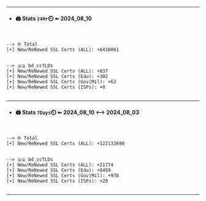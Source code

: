 

---
- #### 🖨️ **Stats** `24Hr`⏲️ ➼ 2024_08_10
```console


--> 🌐 Total
[+] New/ReNewed SSL Certs (ALL): +6416061


--> 🇧🇩 bd_ccTLDs
[+] New/ReNewed SSL Certs (ALL): +837
[+] New/ReNewed SSL Certs (Edu): +302
[+] New/ReNewed SSL Certs (Gov|Mil): +62
[+] New/ReNewed SSL Certs (ISPs): +0


```

---
- #### 🖨️ **Stats** `7Days`⏲️ ➼ 2024_08_10 <--> 2024_08_03
```console


--> 🌐 Total
[+] New/ReNewed SSL Certs (ALL): +122133690


--> 🇧🇩 bd_ccTLDs
[+] New/ReNewed SSL Certs (ALL): +21774
[+] New/ReNewed SSL Certs (Edu): +8459
[+] New/ReNewed SSL Certs (Gov|Mil): +978
[+] New/ReNewed SSL Certs (ISPs): +20


```

---

